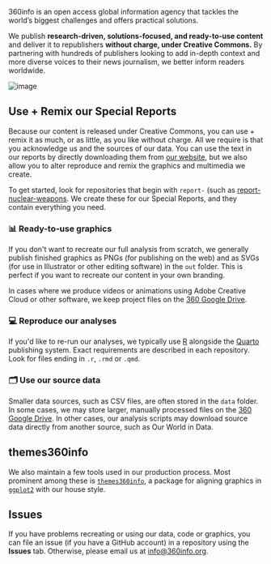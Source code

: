 360info is an open access global information agency that tackles the world’s biggest challenges and offers practical solutions.

We publish **research-driven, solutions-focused, and ready-to-use content** and deliver it to republishers **without charge, under Creative Commons.** By partnering with hundreds of publishers looking to add in-depth context and more diverse voices to their news journalism, we better inform readers worldwide.

![image](https://user-images.githubusercontent.com/6520659/158499127-38260d62-cb39-4a70-80e7-6e2f1862d88d.png)

## Use + Remix our Special Reports

Because our content is released under Creative Commons, you can use + remix it as much, or as little, as you like without charge. All we require is that you acknowledge us and the sources of our data. You can use the text in our reports by directly downloading them from [our website](https://360info.org), but we also allow you to alter reproduce and remix the graphics and multimedia we create.

To get started, look for repositories that begin with `report-` (such as [report-nuclear-weapons](https://github.com/360-info/report-nuclear-weapons). We create these for our Special Reports, and they contain everything you need.

### 📊 Ready-to-use graphics

If you don't want to recreate our full analysis from scratch, we generally publish finished graphics as PNGs (for publishing on the web) and as SVGs (for use in Illustrator or other editing software) in the `out` folder. This is perfect if you want to recreate our content in your own branding.

In cases where we produce videos or animations using Adobe Creative Cloud or other software, we keep project files on the [360 Google Drive](https://drive.google.com/drive/folders/1zNaEtm8jkKWF-IltlV12_36tk7ST_ihG?usp=sharing).

### 💻 Reproduce our analyses

If you'd like to re-run our analyses, we typically use [R](https://r-project.org) alongside the [Quarto](https://quarto.org) publishing system. Exact requirements are described in each repository. Look for files ending in `.r`, `.rmd` or `.qmd`.

### 🗂 Use our source data

Smaller data sources, such as CSV files, are often stored in the `data` folder. In some cases, we may store larger, manually processed files on the [360 Google Drive](https://drive.google.com/drive/folders/1zNaEtm8jkKWF-IltlV12_36tk7ST_ihG?usp=sharing). In other cases, our analysis scripts may download source data directly from another source, such as Our World in Data.

## themes360info

We also maintain a few tools used in our production process. Most prominent among these is [`themes360info`](https://github.com/360-info/themes360info), a package for aligning graphics in [`ggplot2`](https://ggplot2.tidyverse.org) with our house style.

## Issues

If you have problems recreating or using our data, code or graphics, you can file an issue (if you have a GitHub account) in a repository using the **Issues** tab. Otherwise, please email us at <info@360info.org>.
